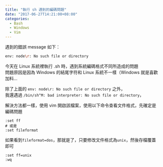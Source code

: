 ```yaml
---
title: "執行 sh 遇到的編碼問題"
date: "2017-06-27T14:21:00+08:00"
categories:
  - Bash
  - Windows
  - Vim
---
```


遇到的錯誤 message 如下：

```sh
env: node\r: No such file or directory
```

今天在 Linux 系統裡執行 .sh 時，遇到系統編碼格式不同所造成的問題  
問題原因是因為 Windows 的結尾字符和 Linux 系統不一樣（Windows 就是喜歡加料...

除了上面的 `env: node\r: No such file or directory` 之外，  
我還遇過 `/bin/sh^M: bad interpreter: No such file or directory`，

解決方法都一樣，使用 vim 開啟該檔案，使用以下命令查看文件格式，先確定是編碼問題

```
:set ff  
# 或是 
:set fileformat
```

如果看到`fileformat=dos`，那就是了，只要修改文件格式為`unix`，然後存檔覆蓋即可

```
:set ff=unix
:wq
```

